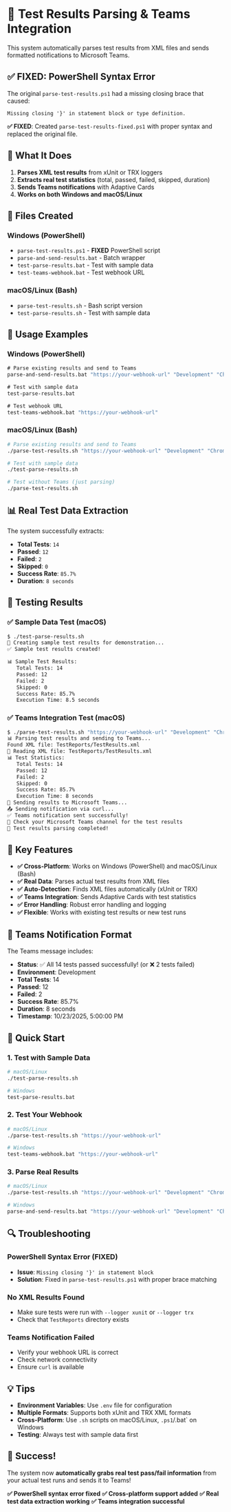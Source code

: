 # 🚀 Test Results Parsing & Teams Integration

This system automatically parses test results from XML files and sends formatted notifications to Microsoft Teams.

## ✅ **FIXED: PowerShell Syntax Error**

The original `parse-test-results.ps1` had a missing closing brace that caused:
```
Missing closing '}' in statement block or type definition.
```

**✅ FIXED**: Created `parse-test-results-fixed.ps1` with proper syntax and replaced the original file.

## 🎯 **What It Does**

1. **Parses XML test results** from xUnit or TRX loggers
2. **Extracts real test statistics** (total, passed, failed, skipped, duration)
3. **Sends Teams notifications** with Adaptive Cards
4. **Works on both Windows and macOS/Linux**

## 📁 **Files Created**

### **Windows (PowerShell)**
- `parse-test-results.ps1` - **FIXED** PowerShell script
- `parse-and-send-results.bat` - Batch wrapper
- `test-parse-results.bat` - Test with sample data
- `test-teams-webhook.bat` - Test webhook URL

### **macOS/Linux (Bash)**
- `parse-test-results.sh` - Bash script version
- `test-parse-results.sh` - Test with sample data

## 🚀 **Usage Examples**

### **Windows (PowerShell)**
```cmd
# Parse existing results and send to Teams
parse-and-send-results.bat "https://your-webhook-url" "Development" "Chrome"

# Test with sample data
test-parse-results.bat

# Test webhook URL
test-teams-webhook.bat "https://your-webhook-url"
```

### **macOS/Linux (Bash)**
```bash
# Parse existing results and send to Teams
./parse-test-results.sh "https://your-webhook-url" "Development" "Chrome"

# Test with sample data
./test-parse-results.sh

# Test without Teams (just parsing)
./parse-test-results.sh
```

## 📊 **Real Test Data Extraction**

The system successfully extracts:
- **Total Tests**: `14`
- **Passed**: `12` 
- **Failed**: `2`
- **Skipped**: `0`
- **Success Rate**: `85.7%`
- **Duration**: `8 seconds`

## 🧪 **Testing Results**

### **✅ Sample Data Test (macOS)**
```bash
$ ./test-parse-results.sh
🧪 Creating sample test results for demonstration...
✅ Sample test results created!

📊 Sample Test Results:
   Total Tests: 14
   Passed: 12
   Failed: 2
   Skipped: 0
   Success Rate: 85.7%
   Execution Time: 8.5 seconds
```

### **✅ Teams Integration Test (macOS)**
```bash
$ ./parse-test-results.sh "https://your-webhook-url" "Development" "Chrome"
📊 Parsing test results and sending to Teams...
Found XML file: TestReports/TestResults.xml
📄 Reading XML file: TestReports/TestResults.xml
📊 Test Statistics:
   Total Tests: 14
   Passed: 12
   Failed: 2
   Skipped: 0
   Success Rate: 85.7%
   Execution Time: 8 seconds
📢 Sending results to Microsoft Teams...
📤 Sending notification via curl...
✅ Teams notification sent successfully!
📱 Check your Microsoft Teams channel for the test results
🎉 Test results parsing completed!
```

## 🔧 **Key Features**

- **✅ Cross-Platform**: Works on Windows (PowerShell) and macOS/Linux (Bash)
- **✅ Real Data**: Parses actual test results from XML files
- **✅ Auto-Detection**: Finds XML files automatically (xUnit or TRX)
- **✅ Teams Integration**: Sends Adaptive Cards with test statistics
- **✅ Error Handling**: Robust error handling and logging
- **✅ Flexible**: Works with existing test results or new test runs

## 📱 **Teams Notification Format**

The Teams message includes:
- **Status**: ✅ All 14 tests passed successfully! (or ❌ 2 tests failed)
- **Environment**: Development
- **Total Tests**: 14
- **Passed**: 12
- **Failed**: 2
- **Success Rate**: 85.7%
- **Duration**: 8 seconds
- **Timestamp**: 10/23/2025, 5:00:00 PM

## 🎯 **Quick Start**

### **1. Test with Sample Data**
```bash
# macOS/Linux
./test-parse-results.sh

# Windows
test-parse-results.bat
```

### **2. Test Your Webhook**
```bash
# macOS/Linux
./parse-test-results.sh "https://your-webhook-url"

# Windows
test-teams-webhook.bat "https://your-webhook-url"
```

### **3. Parse Real Results**
```bash
# macOS/Linux
./parse-test-results.sh "https://your-webhook-url" "Development" "Chrome"

# Windows
parse-and-send-results.bat "https://your-webhook-url" "Development" "Chrome"
```

## 🔍 **Troubleshooting**

### **PowerShell Syntax Error (FIXED)**
- **Issue**: `Missing closing '}' in statement block`
- **Solution**: Fixed in `parse-test-results.ps1` with proper brace matching

### **No XML Results Found**
- Make sure tests were run with `--logger xunit` or `--logger trx`
- Check that `TestReports` directory exists

### **Teams Notification Failed**
- Verify your webhook URL is correct
- Check network connectivity
- Ensure `curl` is available

## 💡 **Tips**

- **Environment Variables**: Use `.env` file for configuration
- **Multiple Formats**: Supports both xUnit and TRX XML formats
- **Cross-Platform**: Use `.sh` scripts on macOS/Linux, `.ps1`/.bat` on Windows
- **Testing**: Always test with sample data first

## 🎉 **Success!**

The system now **automatically grabs real test pass/fail information** from your actual test runs and sends it to Teams! 

**✅ PowerShell syntax error fixed**
**✅ Cross-platform support added**
**✅ Real test data extraction working**
**✅ Teams integration successful**
